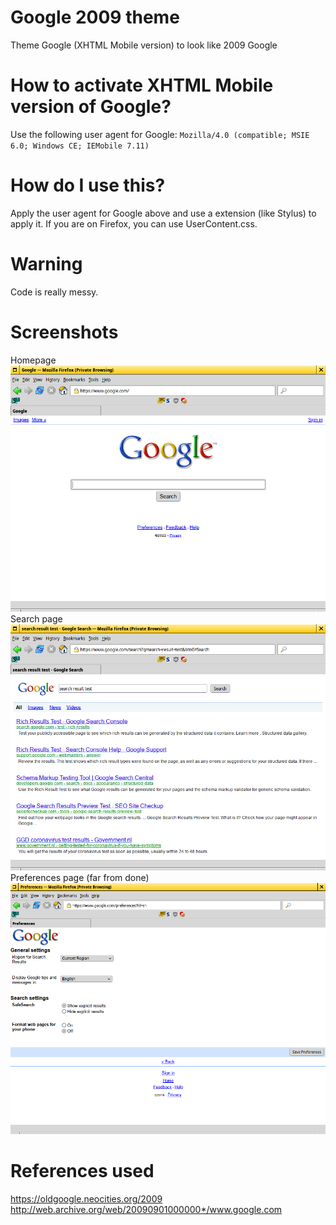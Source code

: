 # Google 2009 theme
Theme Google (XHTML Mobile version) to look like 2009 Google

# How to activate XHTML Mobile version of Google?
Use the following user agent for Google: ```Mozilla/4.0 (compatible; MSIE 6.0; Windows CE; IEMobile 7.11)```

# How do I use this?
Apply the user agent for Google above and use a extension (like Stylus) to apply it. If you are on Firefox, you can use UserContent.css.

# Warning
Code is really messy.

# Screenshots
Homepage
![Homepage](homepage-new.png "Homepage")
Search page
![Search page](searchpage-new.png "Search page")
Preferences page (far from done)
![Search page](preferences.png "preferences")


# References used
https://oldgoogle.neocities.org/2009  
http://web.archive.org/web/20090901000000*/www.google.com
